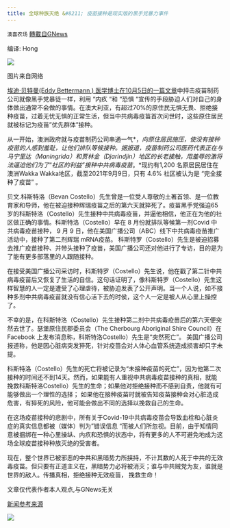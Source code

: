 ```yaml
---
title: 全球种族灭绝 &#8211; 疫苗接种是现实版的黑手党暴力事件
---
```

`澳喜农场` [轉載自GNews](https://gnews.org/zh-hans/1576052/)

编译: Hong

![](https://assets.gnews.org/wp-content/uploads/2021/10/Picture1-2.jpg)

图片来自网络

[埃迪·贝特曼(Eddy Bettermann ) 医学博士在10月5日的一篇文章](https://dreddymd.com/2021/10/05/australian-aboriginal-dies-six-days-after-second-dose-of-pfizer-vaccine/)中抨击疫苗制药公司就像黑手党暴徒一样，利用 “内疚 “和 “恐惧 “宣传的手段胁迫人们对自己的身体做出通常不会做的事情。在澳大利亚，有超过70%的原住民无惧无畏、拒绝接种疫苗，过着无忧无惧的正常生活，但当中共病毒疫苗首次问世时，这些原住居民就被标记为疫苗”优先群体”接种。

从一开始，澳洲政府就与疫苗制药公司串通一气*，*向原住居民施压，使没有接种疫苗的人感到羞耻，让他们排队等候接种。据报道，疫苗制药公司医药代表正在与马宁里达（Maningrida）和贾林金（Djarindjin）地区的长老接触，用羞辱的激将法逼迫他们为了*“*社区的利益”接种中共病毒疫苗*。*现约有1,200 名原居民居住在澳洲Wakka Wakka地区，截至2021年9月9日，只有 4.6% 社区被认为是 “完全接种了疫苗” 。

贝文.科斯特洛（Bevan Costello）先生曾是一位受人尊敬的土著首领、是一位教育家和导师，他在被迫接种辉瑞疫苗之后的第六天就猝死了。疫苗黑手党强迫65岁的科斯特洛（Costello）先生接种中共病毒疫苗，并逼他相信，他正在为他的社区做正确的事情。科斯特洛（Costello）早在 8 月份就排队等候第一剂Covid 中共病毒疫苗接种， 9 月 9 日，他在美国广播公司（ABC）线下中共病毒疫苗推广活动中，接种了第二剂辉瑞 mRNA疫苗。 科斯特罗（Costello）先生是被迫招募去推广疫苗接种、并带头接种了疫苗，美国广播公司还对他进行了专访，目的是为了能有更多部落里的人跟随接种。

在接受美国广播公司采访时，科斯特罗（Costello）先生说，他在戳了第二针中共病毒疫苗后又恢复了生活的自信。这句话证明了，像科斯特罗（Costello）先生这样智慧的人一定是遭受了心理虐待，被胁迫发表了公开声明。当一个人说，如不接种多剂中共病毒疫苗就没有信心活下去的时侯，这个人一定是被人从心里上操控了。

不幸的是，在科斯特洛（Costello）先生接种第二剂中共病毒疫苗后的第六天便突然去世了。瑟堡原住民郡委员会（The Cherbourg Aboriginal Shire Council）在Facebook 上发布消息称，科斯特洛Costello）先生是“突然死亡”。 美国广播公司报道称，他是因心脏病突发猝死，针对疫苗会对人体心血管系统造成损害却只字未提。

科斯特洛（Costello）先生的死亡将被记录为“未接种疫苗的死亡”，因为他第二次接种的时间还不到14天。然而，如果能有人重视中共病毒疫苗接种的真相，就能挽救科斯特洛Costello）先生的生命；如果他对拒绝接种而不感到自责，他就有可能够做出一个理性的选择； 如果他在接种疫苗时就被告知疫苗接种会对心脏造成危害，有猝死的风险，他可能会做出不同的选择以挽救自己的生命。

在这场疫苗接种的悲剧中，所有关于Covid-19中共病毒疫苗会导致血栓和心脏炎症的真实信息都被（媒体）判为”错误信息 “而被人们所忽视。目前，由于知情同意被捆绑在一种心里操纵、内疚和恐惧的状态中，将有更多的人不可避免地成为这场全球疫苗接种种族灭绝的受害者。

现在，整个世界已被邪恶的中共和黑暗势力所挟持，不计其数的人死于中共的无效毒疫苗。但只要有正道主义在，黑暗势力必将被消灭；谁与中共贼党为友，谁就是世界的敌人。传播真相，拒绝接种无效疫苗， 挽救生命！

文章仅代表作者本人观点,与GNews无关

[新闻参考来源](https://dreddymd.com/2021/10/05/australian-aboriginal-dies-six-days-after-second-dose-of-pfizer-vaccine/)

![](https://assets.gnews.org/wp-content/uploads/2021/10/澳喜图标2-1.jpg)
